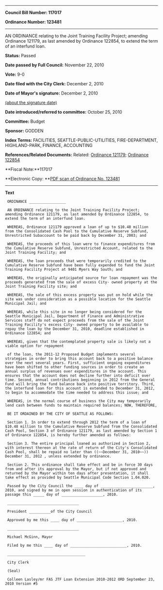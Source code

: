 

********

**Council Bill Number: 117017**
   
**Ordinance Number: 123481**
********

 AN ORDINANCE relating to the Joint Training Facility Project; amending Ordinance 121179, as last amended by Ordinance 122854, to extend the term of an interfund loan.

**Status:** Passed
   
**Date passed by Full Council:** November 22, 2010
   
**Vote:** 9-0
   
**Date filed with the City Clerk:** December 2, 2010
   
**Date of Mayor's signature:** December 2, 2010
   
[(about the signature date)](/~public/approvaldate.htm)
   
   
   
**Date introduced/referred to committee:** October 25, 2010
   
**Committee:** Budget
   
**Sponsor:** GODDEN
   
   
**Index Terms:** FACILITIES, SEATTLE-PUBLIC-UTILITIES, FIRE-DEPARTMENT, HIGHLAND-PARK, FINANCE, ACCOUNTING

**References/Related Documents:** Related: [ Ordinance 121179](http://clerk.seattle.gov/~scripts/nph-brs.exe?s1=&s3=&s4=121179&s2=&s5=&Sect4=AND&l=20&Sect2=THESON&Sect3=PLURON&Sect5=CBORY&Sect6=HITOFF&d=ORDF&p=1&u=%2F%7Epublic%2Fcbory.htm&r=0&f=S ); [ Ordinance 122854](http://clerk.seattle.gov/~scripts/nph-brs.exe?s1=&s3=&s4=122854&s2=&s5=&Sect4=AND&l=20&Sect2=THESON&Sect3=PLURON&Sect5=CBORY&Sect6=HITOFF&d=ORDF&p=1&u=%2F%7Epublic%2Fcbory.htm&r=0&f=S )

**Fiscal Note:**117017

**Electronic Copy: **[PDF scan of Ordinance No. 123481](/~archives/Ordinances/Ord_123481.pdf)

********

**Text**
   
```
 ORDINANCE _________________

 AN ORDINANCE relating to the Joint Training Facility Project; amending Ordinance 121179, as last amended by Ordinance 122854, to extend the term of an interfund loan.

 WHEREAS, Ordinance 121179 approved a loan of up to $10.48 million from the Consolidated Cash Pool to the Cumulative Reserve Subfund, Unrestricted Subaccount to be paid back by December 31, 2003; and

 WHEREAS, the proceeds of this loan were to finance expenditures from the Cumulative Reserve Subfund, Unrestricted Account, related to the Joint Training Facility; and

 WHEREAS, the loan proceeds that were temporarily credited to the Cumulative Reserve Subfund have been fully expended to fund the Joint Training Facility Project at 9401 Myers Way South; and

 WHEREAS, the originally anticipated source for loan repayment was the proceeds generated from the sale of excess City- owned property at the Joint Training Facility site; and

 WHEREAS, the sale of this excess property was put on hold while the site was under consideration as a possible location for the Seattle Municipal Jail; and

 WHEREAS, while this site in no longer being considered for the Seattle Municipal Jail, Department of Finance and Administrative Services staff do not expect proceeds from the sale of the Joint Training Facility's excess City- owned property to be available to repay the loan by the December 31, 2010, deadline established in Ordinance 122854; and

 WHEREAS, given that the contemplated property sale is likely not a viable option for repayment

 of the loan, the 2011-12 Proposed Budget implements several strategies in order to bring this account back to a positive balance over the next several years. First, sufficient ongoing expenditures have been shifted to other funding sources in order to create an annual surplus of revenues over expenditures in the account. This ensures that the account does not decline further into deficit over time. Second, annual contributions beginning in 2012 from the General Fund will bring the fund balance back into positive territory. Third, the interfund loan for this account is extended to December 31, 2012, to begin to accommodate the time needed to address this issue; and

 WHEREAS, in the normal course of business the City may temporarily lend cash between funds to maintain required balances; NOW, THEREFORE,

 BE IT ORDAINED BY THE CITY OF SEATTLE AS FOLLOWS:

 Section 1. In order to extend through 2012 the term of a loan of $10.48 million to the Cumulative Reserve Subfund from the Consolidated Cash Pool, Section 3 of Ordinance 121179, as last amended by Section 1 of Ordinance 122854, is hereby further amended as follows:

 Section 3. The entire principal loaned as authorized in Section 2, with interest thereon at the rate of return of the City's Consolidated Cash Pool, shall be repaid no later than ((~~December 31, 2010~~))  December 31, 2012 , unless extended by ordinance.

 Section 2. This ordinance shall take effect and be in force 30 days from and after its approval by the Mayor, but if not approved and returned by the Mayor within ten days after presentation, it shall take effect as provided by Seattle Municipal Code Section 1.04.020.

 Passed by the City Council the ____ day of ________________________, 2010, and signed by me in open session in authentication of its passage this _____ day of ___________________, 2010.

 _________________________________

 President __________of the City Council

 Approved by me this ____ day of _____________________, 2010.

 _________________________________

 Michael McGinn, Mayor

 Filed by me this ____ day of __________________________, 2010.

 ____________________________________

 City Clerk

 (Seal)

 Colleen Lasley/mr FAS JTF Loan Extension 2010-2012 ORD September 23, 2010 Version #5

```
